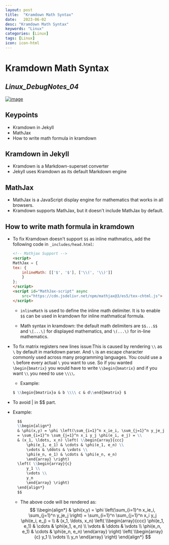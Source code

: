 ```yaml
---
layout: post
title:  "Kramdown Math Syntax"
date:   2023-06-02
desc: "Kramdown Math Syntax"
keywords: "Linux"
categories: [Linux]
tags: [Linux]
icon: icon-html
---
```


# Kramdown Math Syntax
## _Linux_DebugNotes_04_

[![image](https://fossbytes.com/wp-content/uploads/2020/02/Ubuntu-18.04.4-release.jpg)](https://docs.mathjax.org/en/latest/web/start.html)

## Keypoints 
- Kramdown in Jekyll
- MathJax 
- How to write math formula in kramdown

## Kramdown in Jekyll
- Kramdown is a Markdown-superset converter
- Jekyll uses Kramdown as its default Markdown engine


## MathJax
- MathJax is a JavaScript display engine for mathematics that works in all browsers.
- Kramdown supports MathJax, but it doesn't include MathJax by default.

## How to write math formula in kramdown
- To fix Kramdown doesn't support `$$` as inline mathmatics, add the following code in `_includes/head.html`:
    ```html
    <!-- Mathjax Support -->
    <script>
    MathJax = {
    tex: {
        inlineMath: [['$', '$'], ['\\(', '\\)']]
        }
    };
    </script>
    <script id="MathJax-script" async
        src="https://cdn.jsdelivr.net/npm/mathjax@3/es5/tex-chtml.js">
    </script>
    ```
    - `inlineMath` is used to define the inline math delimiter. It is to enable `$$` can be used in kramdown for inline mathmatical formula.

  - Math syntax in kramdown: the default math delimiters are `$$...$$` and `\[...\]` for displayed mathematics, and `\(...\)` for in-line mathematics.
- To fix matrix registers new lines issue:This is caused by rendering `\\` as `\` by default in markdown parser. And `\` is an escape character commonly used across many programming languages. You could use a `\` before every actual `\` you want to use. So if you wanted `\begin{bmatrix}` you would have to write `\\begin{bmatrix}` and if you want `\\` you need to use `\\\\`.
    - Example:
    ```markdown
    $ \\begin{bmatrix}a & b \\\\ c & d\\end{bmatrix} $
    ```
- To avoid | in $$ part.
    
- Example:
  ```markdown
    $$
    \\begin{align*}
    & \phi(x,y) = \phi \left(\sum_{i=1}^n x_ie_i, \sum_{j=1}^n y_je_j \right)
    = \sum_{i=1}^n \sum_{j=1}^n x_i y_j \phi(e_i, e_j) = \\
    & (x_1, \ldots, x_n) \left( \\begin{array}{ccc}
        \phi(e_1, e_1) & \cdots & \phi(e_1, e_n) \\
        \vdots & \ddots & \vdots \\
        \phi(e_n, e_1) & \cdots & \phi(e_n, e_n)
        \end{array} \right)
    \left( \\begin{array}{c}
        y_1 \\
        \vdots \\
        y_n
        \end{array} \right)
    \end{align*}
    $$
    ```
    - The above code will be rendered as:
  $$
    \\begin{align*}
    & \phi(x,y) = \phi \left(\sum_{i=1}^n x_ie_i, \sum_{j=1}^n y_je_j \right)
    = \sum_{i=1}^n \sum_{j=1}^n x_i y_j \phi(e_i, e_j) = \\
    & (x_1, \ldots, x_n) \left( \\begin{array}{ccc}
        \phi(e_1, e_1) & \cdots & \phi(e_1, e_n) \\
        \vdots & \ddots & \vdots \\
        \phi(e_n, e_1) & \cdots & \phi(e_n, e_n)
        \end{array} \right)
    \left( \\begin{array}{c}
        y_1 \\
        \vdots \\
        y_n
        \end{array} \right)
    \end{align*}
    $$
    
